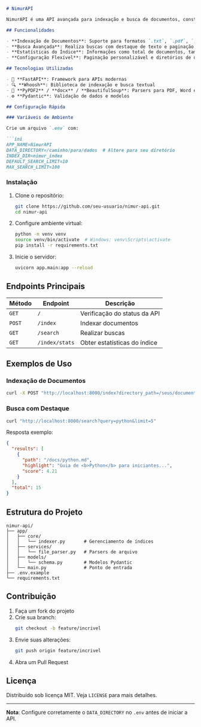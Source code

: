 ```markdown
# NimurAPI

NimurAPI é uma API avançada para indexação e busca de documentos, construída com FastAPI e Whoosh. Este projeto permite indexar documentos em diversos formatos e realizar buscas eficientes com suporte a destaque de texto.

## Funcionalidades

- **Indexação de Documentos**: Suporte para formatos `.txt`, `.pdf`, `.docx` e `.md`.
- **Busca Avançada**: Realiza buscas com destaque de texto e paginação configurável.
- **Estatísticas do Índice**: Informações como total de documentos, tamanho do índice e formatos suportados.
- **Configuração Flexível**: Paginação personalizável e diretórios de dados personalizados.

## Tecnologias Utilizadas

- 🚀 **FastAPI**: Framework para APIs modernas
- 🔍 **Whoosh**: Biblioteca de indexação e busca textual
- 📄 **PyPDF2** / **docx** / **BeautifulSoup**: Parsers para PDF, Word e Markdown
- ⚙️ **Pydantic**: Validação de dados e modelos

## Configuração Rápida

### Variáveis de Ambiente

Crie um arquivo `.env` com:

```ini
APP_NAME=NimurAPI
DATA_DIRECTORY=/caminho/para/dados  # Altere para seu diretório
INDEX_DIR=nimur_index
DEFAULT_SEARCH_LIMIT=10
MAX_SEARCH_LIMIT=100
```

### Instalação

1. Clone o repositório:
   ```bash
   git clone https://github.com/seu-usuario/nimur-api.git
   cd nimur-api
   ```

2. Configure ambiente virtual:
   ```bash
   python -m venv venv
   source venv/bin/activate  # Windows: venv\Scripts\activate
   pip install -r requirements.txt
   ```

3. Inicie o servidor:
   ```bash
   uvicorn app.main:app --reload
   ```

## Endpoints Principais

| Método | Endpoint           | Descrição                     |
|--------|--------------------|-------------------------------|
| `GET`  | `/`                | Verificação do status da API  |
| `POST` | `/index`           | Indexar documentos            |
| `GET`  | `/search`          | Realizar buscas               |
| `GET`  | `/index/stats`     | Obter estatísticas do índice  |

## Exemplos de Uso

### Indexação de Documentos
```bash
curl -X POST "http://localhost:8000/index?directory_path=/seus/documentos"
```

### Busca com Destaque
```bash
curl "http://localhost:8000/search?query=python&limit=5"
```

Resposta exemplo:
```json
{
  "results": [
    {
      "path": "/docs/python.md",
      "highlight": "Guia de <b>Python</b> para iniciantes...",
      "score": 4.21
    }
  ],
  "total": 15
}
```

## Estrutura do Projeto

```
nimur-api/
├── app/
│   ├── core/
│   │   └── indexer.py       # Gerenciamento de índices
│   ├── services/
│   │   └── file_parser.py   # Parsers de arquivo
│   ├── models/
│   │   └── schema.py        # Modelos Pydantic
│   └── main.py              # Ponto de entrada
├── .env.example
└── requirements.txt
```

## Contribuição

1. Faça um fork do projeto
2. Crie sua branch:
   ```bash
   git checkout -b feature/incrivel
   ```
3. Envie suas alterações:
   ```bash
   git push origin feature/incrivel
   ```
4. Abra um Pull Request

## Licença

Distribuído sob licença MIT. Veja `LICENSE` para mais detalhes.

---

**Nota**: Configure corretamente o `DATA_DIRECTORY` no `.env` antes de iniciar a API.
```